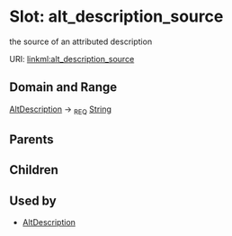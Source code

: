 
# Slot: alt_description_source


the source of an attributed description

URI: [linkml:alt_description_source](https://w3id.org/linkml/alt_description_source)


## Domain and Range

[AltDescription](AltDescription.md) ->  <sub>REQ</sub>
 [String](types/String.md)

## Parents


## Children


## Used by

 * [AltDescription](AltDescription.md)
